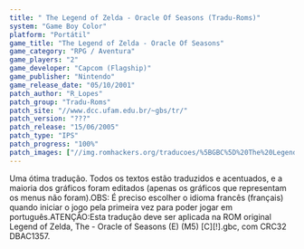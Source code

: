 ```yaml
---
title: " The Legend of Zelda - Oracle Of Seasons (Tradu-Roms)"
system: "Game Boy Color"
platform: "Portátil"
game_title: "The Legend of Zelda - Oracle Of Seasons"
game_category: "RPG / Aventura"
game_players: "2"
game_developer: "Capcom (Flagship)"
game_publisher: "Nintendo"
game_release_date: "05/10/2001"
patch_author: "R_Lopes"
patch_group: "Tradu-Roms"
patch_site: "//www.dcc.ufam.edu.br/~gbs/tr/"
patch_version: "???"
patch_release: "15/06/2005"
patch_type: "IPS"
patch_progress: "100%"
patch_images: ["//img.romhackers.org/traducoes/%5BGBC%5D%20The%20Legend%20of%20Zelda%20-%20Oracle%20of%20Seasons%20-%20Tradu-Roms%20-%201.png","//img.romhackers.org/traducoes/%5BGBC%5D%20The%20Legend%20of%20Zelda%20-%20Oracle%20of%20Seasons%20-%20Tradu-Roms%20-%202.png","//img.romhackers.org/traducoes/%5BGBC%5D%20The%20Legend%20of%20Zelda%20-%20Oracle%20of%20Seasons%20-%20Tradu-Roms%20-%203.png"]
---
```

Uma ótima tradução. Todos os textos estão traduzidos e acentuados, e a maioria dos gráficos foram editados (apenas os gráficos que representam os menus não foram).OBS: É preciso escolher o idioma francês (français) quando iniciar o jogo pela primeira vez para poder jogar em português.ATENÇÃO:Esta tradução deve ser aplicada na ROM original Legend of Zelda, The - Oracle of Seasons (E) (M5) [C][!].gbc, com CRC32 DBAC1357.